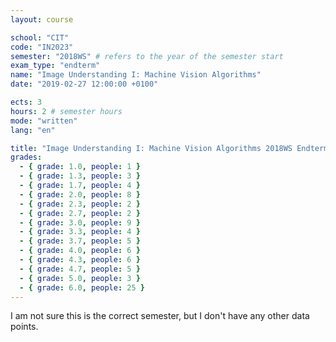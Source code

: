 ```yaml
---
layout: course

school: "CIT"
code: "IN2023"
semester: "2018WS" # refers to the year of the semester start
exam_type: "endterm"
name: "Image Understanding I: Machine Vision Algorithms"
date: "2019-02-27 12:00:00 +0100"

ects: 3
hours: 2 # semester hours
mode: "written"
lang: "en"

title: "Image Understanding I: Machine Vision Algorithms 2018WS Endterm"
grades:
  - { grade: 1.0, people: 1 }
  - { grade: 1.3, people: 3 }
  - { grade: 1.7, people: 4 }
  - { grade: 2.0, people: 8 }
  - { grade: 2.3, people: 2 }
  - { grade: 2.7, people: 2 }
  - { grade: 3.0, people: 9 }
  - { grade: 3.3, people: 4 }
  - { grade: 3.7, people: 5 }
  - { grade: 4.0, people: 6 }
  - { grade: 4.3, people: 6 }
  - { grade: 4.7, people: 5 }
  - { grade: 5.0, people: 3 }
  - { grade: 6.0, people: 25 }
---
```


I am not sure this is the correct semester, but I don't have any other data points.
